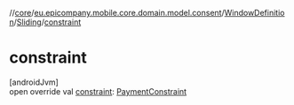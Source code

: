 //[core](../../../../index.md)/[eu.epicompany.mobile.core.domain.model.consent](../../index.md)/[WindowDefinition](../index.md)/[Sliding](index.md)/[constraint](constraint.md)

# constraint

[androidJvm]\
open override val [constraint](constraint.md): [PaymentConstraint](../../-payment-constraint/index.md)
